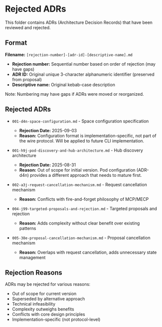 # Rejected ADRs

This folder contains ADRs (Architecture Decision Records) that have been reviewed and rejected.

## Format

**Filename:** `[rejection-number]-[adr-id]-[descriptive-name].md`

- **Rejection number:** Sequential number based on order of rejection (may have gaps)
- **ADR ID:** Original unique 3-character alphanumeric identifier (preserved from proposal)
- **Descriptive name:** Original kebab-case description

Note: Numbering may have gaps if ADRs were moved or reorganized.

## Rejected ADRs

- `001-d4n-space-configuration.md` - Space configuration specification
  - **Rejection Date:** 2025-09-03
  - **Reason:** Configuration format is implementation-specific, not part of the wire protocol. Will be applied to future CLI implementation.

- `001-h9j-pod-discovery-and-hub-architecture.md` - Hub discovery architecture
  - **Rejection Date:** 2025-08-31
  - **Reason:** Out of scope for initial version. Pod configuration (ADR-d4n) provides a different approach that needs to mature first.
  
- `002-a3j-request-cancellation-mechanism.md` - Request cancellation mechanism
  - **Reason:** Conflicts with fire-and-forget philosophy of MCP/MECP
  
- `004-j99-targeted-proposals-and-rejection.md` - Targeted proposals and rejection
  - **Reason:** Adds complexity without clear benefit over existing patterns
  
- `005-38e-proposal-cancellation-mechanism.md` - Proposal cancellation mechanism
  - **Reason:** Overlaps with request cancellation, adds unnecessary state management

## Rejection Reasons

ADRs may be rejected for various reasons:
- Out of scope for current version
- Superseded by alternative approach
- Technical infeasibility
- Complexity outweighs benefits
- Conflicts with core design principles
- Implementation-specific (not protocol-level)